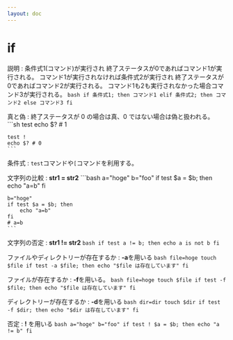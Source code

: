 ```yaml
---
layout: doc
---
```


# if

説明
:   条件式1(コマンド)が実行され
    終了ステータスが0であればコマンド1が実行される。
    コマンド1が実行されなければ条件式2が実行され
    終了ステータスが0であればコマンド2が実行される。
    コマンド1も2も実行されなかった場合コマンド3が実行される。
    ```bash
    if 条件式1; then
        コマンド1
    elif 条件式2; then
        コマンド2
    else
        コマンド3
    fi
    ```

真と偽
:   終了ステータスが 0 の場合は真、0 ではない場合は偽と扱われる。
    ```sh
    test
    echo $? # 1

    test !
    echo $? # 0
    ```

条件式
: `test`コマンドや`[`コマンドを利用する。

文字列の比較
:   **str1 = str2**
    ```bash
    a="hoge"
    b="foo"
    if test $a = $b; then
        echo "a=b"
    fi

    b="hoge"
    if test $a = $b; then
        echo "a=b"
    fi
    # a=b
    ```

文字列の否定
:   **str1 != str2**
    ```bash
    if test a != b; then
        echo a is not b
    fi
    ```

ファイルやディレクトリーが存在するか
:   **-a**を用いる
    ```bash
    file=hoge
    touch $file
    if test -a $file; then
        echo "$file は存在しています"
    fi
    ```

ファイルが存在するか
:   **-f**を用いる。
    ```bash
    file=hoge
    touch $file
    if test -f $file; then
        echo "$file は存在しています"
    fi
    ```

ディレクトリーが存在するか
:   **-d**を用いる
    ```bash
    dir=dir
    touch $dir
    if test -f $dir; then
        echo "$dir は存在しています"
    fi
    ```

否定
:   **!** を用いる
    ```bash
    a="hoge"
    b="foo"
    if test ! $a = $b; then
        echo "a != b"
    fi
    ```

